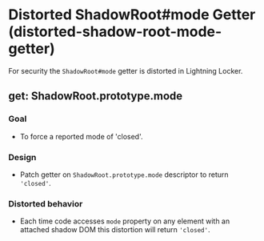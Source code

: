 # Distorted ShadowRoot#mode Getter (distorted-shadow-root-mode-getter)

For security the `ShadowRoot#mode` getter is distorted in Lightning Locker.

<!-- START generated embed: @locker/distortion/src/ShadowRoot/docs/mode-getter.md -->
## get: ShadowRoot.prototype.mode

### Goal

 - To force a reported mode of 'closed'.

### Design

- Patch getter on `ShadowRoot.prototype.mode` descriptor to return `'closed'`.

### Distorted behavior

- Each time code accesses `mode` property on any element with an attached shadow
  DOM this distortion will return `'closed'`.
<!-- END generated embed please keep comment here to allow auto update -->
